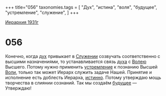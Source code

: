 +++
title="056"
taxonomies.tags = [
"Дух",
"истина",
"воля",
"будущее",
"устремление",
"служение",
]
+++

[Иерархия 1931г](/agni/19312)

# 056
Конечно, когда [дух](/tags/Дух) привыкает в [Служении](/tags/служение) созвучать соответственно с высшими назначениями, то устанавливается связь [духа](/tags/Дух) с [Волею](/tags/воля) Высшего. Потому нужно применить [устремление](/tags/устремление) к познанию Высшей [Воли](/tags/воля), только так может Иерарх служить задаче Нашей. Принятие и исполнение есть доблесть Иерарха, [истинно](/tags/истина). Потому утверждаю мощь творчества в слиянии сознаний. Так мы создаём [будущее](/tags/будущее) — Утверждаю!   

